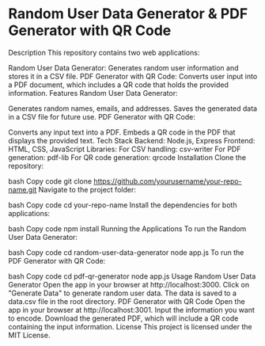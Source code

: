 <h1>Random User Data Generator & PDF Generator with QR Code</h1>
Description
This repository contains two web applications:

Random User Data Generator: Generates random user information and stores it in a CSV file.
PDF Generator with QR Code: Converts user input into a PDF document, which includes a QR code that holds the provided information.
Features
Random User Data Generator:

Generates random names, emails, and addresses.
Saves the generated data in a CSV file for future use.
PDF Generator with QR Code:

Converts any input text into a PDF.
Embeds a QR code in the PDF that displays the provided text.
Tech Stack
Backend: Node.js, Express
Frontend: HTML, CSS, JavaScript
Libraries:
For CSV handling: csv-writer
For PDF generation: pdf-lib
For QR code generation: qrcode
Installation
Clone the repository:

bash
Copy code
git clone https://github.com/yourusername/your-repo-name.git
Navigate to the project folder:

bash
Copy code
cd your-repo-name
Install the dependencies for both applications:

bash
Copy code
npm install
Running the Applications
To run the Random User Data Generator:

bash
Copy code
cd random-user-data-generator
node app.js
To run the PDF Generator with QR Code:

bash
Copy code
cd pdf-qr-generator
node app.js
Usage
Random User Data Generator
Open the app in your browser at http://localhost:3000.
Click on "Generate Data" to generate random user data.
The data is saved to a data.csv file in the root directory.
PDF Generator with QR Code
Open the app in your browser at http://localhost:3001.
Input the information you want to encode.
Download the generated PDF, which will include a QR code containing the input information.
License
This project is licensed under the MIT License.
